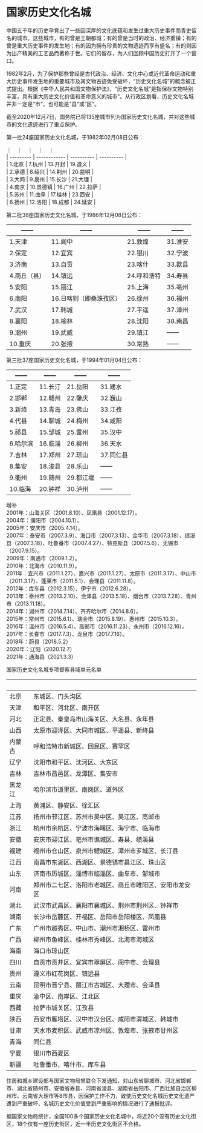 # 国家历史文化名城  

中国五千年的历史孕育出了一些因深厚的文化底蕴和发生过重大历史事件而青史留名的城市。这些城市，有的曾是王朝都城；有的曾是当时的政治、经济重镇；有的曾是重大历史事件的发生地；有的因为拥有珍贵的文物遗迹而享有盛名；有的则因为出产精美的工艺品而著称于世。它们的留存，为人们回顾中国历史打开了一个窗口。  

1982年2月，为了保护那些曾经是古代政治、经济、文化中心或近代革命运动和重大历史事件发生地的重要城市及其文物古迹免受破坏，“历史文化名城”的概念被正式提出。根据《中华人民共和国文物保护法》，“历史文化名城”是指保存文物特别丰富，具有重大历史文化价值和革命意义的城市“。从行政区划看，历史文化名城并非一定是”市“，也可能是”县“或”区“。  

截至2020年12月7日，国务院已将135座城市列为国家历史文化名城，并对这些城市的文化遗迹进行了重点保护。  

第一批24座国家历史文化名城，于1982年02月08日公布：  

｜&emsp;｜&emsp;｜&emsp;｜&emsp;｜  
| --------- | ------------ | ---------- | ---------- |  
| 1.北京 | 7.杭州  | 13.开封 | 19.遵义 |  
| 2.承德 | 8.绍兴  | 14.荆州 | 20.昆明 |  
| 3.大同 | 9.泉州  | 15.长沙 | 21.大理 |  
| 4.南京 | 10.景德镇 | 16.广州 | 22.拉萨 |  
| 5.苏州 | 11.曲阜  | 17.桂林 | 23.西安 |  
| 6.扬州 | 12.洛阳  | 18.成都 | 24.延安 |  

第二批38座国家历史文化名城，于1986年12月08日公布：  

| —— | —— | —— | —— |  
| --- | --- | --- | --- |  
| 1.天津 | 11.阆中 | 21.敦煌 | 31.淮安 |  
| 2.保定 | 12.宜宾 | 22.银川 | 32.宁波 |  
| 3.济南 | 13.自贡 | 23.喀什 | 33.歙县 |  
| 4.商丘（县） | 14.镇远 | 24.呼和浩特 | 34.寿县 |  
| 5.安阳 | 15.丽江 | 25.上海 | 35.亳州 |  
| 6.南阳 | 16.日喀则（即桑珠孜区） | 26.徐州 | 36.福州 |  
| 7.武汉 | 17.韩城 | 27.平遥 | 37.漳州 |  
| 8.襄阳 | 18.榆林 | 28.沈阳 | 38.南昌 |  
| 9.潮州 | 19.武威 | 29.镇江 | —— |  
| 10.重庆 | 20.张掖 | 30.常熟 | —— |  

第三批37座国家历史文化名城，于1994年01月04日公布：  

| —— | —— | —— | —— |  
| --- | --- | --- | --- |  
| 1.正定 | 11.长汀 | 21.岳阳 | 31.建水 |  
| 2.邯郸 | 12.赣州 | 22.肇庆 | 32.巍山 |  
| 3.新绛 | 13.青岛 | 23.佛山 | 33.江孜 |  
| 4.代县 | 14.聊城 | 24.梅州 | 34.咸阳 |  
| 5.祁县 | 15.邹城 | 25.雷州 | 35.汉中 |  
| 6.哈尔滨 | 16.临淄 | 26.柳州 | 36.天水 |  
| 7.吉林 | 17.郑州 | 27.琼山 | 37.同仁县 |  
| 8.集安 | 18.浚县 | 28.乐山 | —— |  
| 9.衢州 | 19.随州 | 29.都江堰 | —— |  
| 10.临海 | 20.钟祥 | 30.泸州 | —— |  

增补  
2001年：山海关区（2001.8.10）、凤凰县（2001.12.17）。  
2004年：濮阳市（2004.10.1）。  
2005年：安庆市（2005.4.14）。  
2007年：泰安市（2007.3.9）、海口市（2007.3.13）、金华市（2007.3.18）、绩溪县（2007.3.18）、吐鲁番市（2007.4.27）、特克斯县（2007.5.6）、无锡市（2007.9.15）。  
2009年：南通市（2009.1.2）。  
2010年：北海市（2010.11.9）。  
2011年：宜兴市（2011.1.27）、嘉兴市（2011.1.27）、太原市（2011.3.17）、中山市（2011.3.17）、蓬莱市（2011.5.1）、会理县（2011.11.8）。  
2012年：库车县（2012.3.15）、伊宁市（2012.6.28）。  
2013年：泰州市（2013.2.10）、会泽县（2013.5.18）、烟台市（2013.7.28）、青州市（2013.11.18）。  
2014年：湖州市（2014.7.14）、齐齐哈尔市（2014.8.6）。  
2015年：常州市（2015.6.1）、瑞金市（2015.8.19）、惠州市（2015.10.3）。  
2016年：温州市（2016.5.4）、高邮市（2016.11.23）、永州市（2016.12.16）。  
2017年：长春市（2017.7.3）、龙泉市（2017.7.16）。  
2018年：蔚县（2018.5.2）  
2020年：辽阳（2020.12.7）  
2021年：通海县（2021.3.3）  

国家历史文化名城专项督察县域单元名单  

| <br> | <br> |  
| --- | --- |  
| 北京 | 东城区、门头沟区 |  
| 天津 | 和平区、河北区、南开区 |  
| 河北 | 正定县、秦皇岛市山海关区、大名县、永年县 |  
| 山西 | 太原市迎泽区、大同市城区、平遥县、新绛县 |  
| 内蒙古 | 呼和浩特市新城区、回民区、赛罕区 |  
| 辽宁 | 沈阳市和平区、沈河区、大东区 |  
| 吉林 | 吉林市昌邑区、龙潭区、集安市 |  
| 黑龙江 | 哈尔滨市道里区、南岗区、道外区 |  
| 上海 | 黄浦区、静安区、徐汇区 |  
| 江苏 | 扬州市邗江区、苏州市吴中区、吴江区、高邮市 |  
| 浙江 | 杭州市余杭区、宁波市海曙区、海宁市、临海市 |  
| 安徽 | 安庆市迎江区、亳州市谯城区、寿县、绩溪县 |  
| 福建 | 福州市仓山区、泉州市鲤城区、漳州市芗城区、长汀县 |  
| 江西 | 南昌市东湖区、西湖区、景德镇市昌江区、珠山区 |  
| 山东 | 济南市历城区、淄博市临淄区、曲阜市、邹城市 |  
| 河南 | 郑州市二七区、洛阳市老城区、商丘市睢阳区、安阳市龙安区 |  
| 湖北 | 武汉市武昌区、襄阳市襄城区、荆州市荆州区、钟祥市 |  
| 湖南 | 长沙市岳麓区、开福区、岳阳市岳阳楼区、凤凰县 |  
| 广东 | 广州市越秀区、中山市、潮州市湘桥区、雷州市 |  
| 广西 | 柳州市鱼峰区、桂林市秀峰区、北海市海城区 |  
| 海南 | 海口市琼山区 |  
| 四川 | 自贡市贡井区、宜宾市翠屏区、阆中市、会理县 |  
| 贵州 | 遵义市红花岗区、镇远县 |  
| 云南 | 昆明市晋宁县、丽江市古城区、大理市、会泽县 |  
| 重庆 | 渝中区、南岸区、江北区 |  
| 西藏 | 拉萨市城关区、江孜县 |  
| 陕西 | 西安市雁塔区、汉中市汉台区、咸阳市渭城区、韩城市 |  
| 甘肃 | 天水市麦积区、武威市凉州区、敦煌市、张掖市甘州区 |  
| 青海 | 同仁县 |  
| 宁夏 | 银川市西夏区 |  
| 新疆 | 吐鲁番市、喀什市、库车县 |  

住房和城乡建设部与国家文物局曾联合下发通知，对山东省聊城市、河北省邯郸市、湖北省随州市、安徽省寿县、河南省浚县、湖南省岳阳市、广西壮族自治区柳州市、云南省大理市等8市县，因保护工作不力，致使历史文化名城历史文化遗产遭到严重破坏、名城历史文化价值受到严重影响的情况进行了通报批评。  

据国家文物局统计，全国100多个国家历史文化名城中，将近20个没有历史文化街区，18个仅有一座历史街区，近一半历史文化街区不合格。  
<!-- Last processed: 2025-07-22 03:44:31 -->
